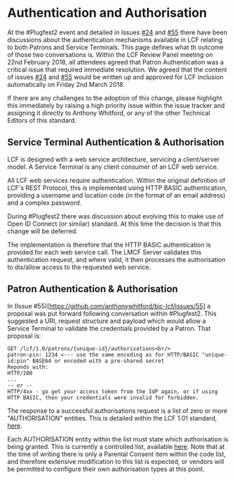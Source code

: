 # Authentication and Authorisation

At the #Plugfest2 event and detailed in Issues [#24](https://github.com/anthonywhitford/bic-lcf/issues/24) and [#55](https://github.com/anthonywhitford/bic-lcf/issues/55) there have been discussions about the authentication mechanisms available in LCF relating to both Patrons and Service Terminals. This page defines what th outcome of those two conversations is. Within the LCF Review Panel meeting on 22nd February 2018, all attendees agreed that Patron Authentication was a critical issue that required immediate resolution. We agreed that the content of issues [#24](https://github.com/anthonywhitford/bic-lcf/issues/24) and [#55](https://github.com/anthonywhitford/bic-lcf/issues/55) would be written up and approved for LCF inclusion automatically on Friday 2nd March 2018.

If there are any challenges to the adoption of this change, please highlight this immediately by raising a high priority issue within the issue tracker and assigning it directly to Anthony Whitford, or any of the other Technical Editors of this standard. 

## Service Terminal Authentication & Authorisation
LCF is designed with a web service architecture, servicing a client/server model. A Service Terminal is any client consumer of an LCF web service. 

All LCF web services require authentication. Within the original definition of LCF's REST Protocol, this is implemented using HTTP BASIC authentication, providing a username and location code (in the format of an email address) and a complex password.

During #Plugfest2 there was discussion about evolving this to make use of Open ID Connect (or similar) standard. At this time the decision is that this change will be deferred.

The implementation is therefore that the HTTP BASIC authentication is provided for each web service call. The LMCF Server validates this authentication request, and where valid, it then processes the authorisation to dis/allow access to the requested web service. 

## Patron Authentication & Authorisation

In (Issue #55)[https://github.com/anthonywhitford/bic-lcf/issues/55] a proposal was put forward following conversation within #Plugfest2. This suggested a URI, request structure and payload which would allow a Service Terminal to validate the credentials provided by a Patron. That proposal is:

    GET /lcf/1.0/patrons/{unique-id}/authorisations<br/>
    patron-pin: 1234 <--- use the same encoding as for HTTP/BASIC "unique-id:pin" BASE64 or encoded with a pre-shared secret
    Reponds with:
    HTTP/200
    ... 
    -- or --
    HTTP/4xx - go get your access token from the IdP again, or if using HTTP BASIC, then your credentials were invalid for forbidden.

The response to a successful authorisations request is a list of zero or more "AUTHORISATION" entities. This is detailed within the LCF 1.01 standard, [here](https://github.com/anthonywhitford/bic-lcf/wiki/LCF-Version-1.0.1#e13). 

Each AUTHORISATION entity within the list must state which authorisation is being granted. This is currently a controlled list, available [here](https://github.com/anthonywhitford/bic-lcf/wiki/LCF-Code-Lists#AUT). Note that at the time of writing there is only a Parental Consent item within the code list, and therefore extensive modification to this list is expected, or vendors will be permitted to configure their own authorisation types at this point.


